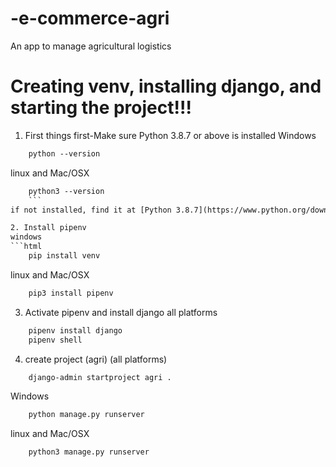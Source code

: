 # -e-commerce-agri
 An app to manage agricultural logistics

# Creating venv, installing django, and starting the project!!!
1. First things first-Make sure Python 3.8.7 or above is installed
Windows
```html
    python --version
```
linux and Mac/OSX
```html
    python3 --version
    ```
if not installed, find it at [Python 3.8.7](https://www.python.org/downloads/release/python-387/)

2. Install pipenv
windows
```html
    pip install venv
```
linux and Mac/OSX
```html
    pip3 install pipenv
```
3. Activate pipenv and install django
all platforms
```html
    pipenv install django
    pipenv shell
```
4. create project (agri) (all platforms)
```html
    django-admin startproject agri .
```
Windows
```html
    python manage.py runserver
```
linux and Mac/OSX
```html
    python3 manage.py runserver
```